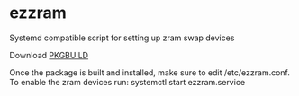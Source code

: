 # ezzram
Systemd compatible script for setting up zram swap devices 

Download [PKGBUILD](https://gist.github.com/Jturnerusa/24522c637bf9f71ad745354d4035e1ae)

Once the package is built and installed, make sure to edit /etc/ezzram.conf. To enable the zram devices run:
    systemctl start ezzram.service
    
